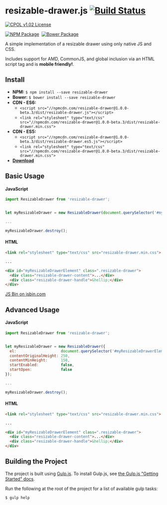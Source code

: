 
# resizable-drawer.js [![Build Status](https://img.shields.io/travis/bsara/resizable-drawer.js.svg)](https://travis-ci.org/bsara/resizable-drawer.js?style=flat-square)


[![CPOL v1.02 License](https://img.shields.io/badge/license-CPOL--1.02-blue.svg?style=flat-square)](https://github.com/bsara/resizable-drawer.js/blob/master/LICENSE.md)

[![NPM Package](https://img.shields.io/npm/v/resizable-drawer.svg?style=flat-square)](https://www.npmjs.com/package/resizable-drawer)&nbsp;
[![Bower Package](https://img.shields.io/bower/v/resizable-drawer.svg?style=flat-square)](http://bower.io/search/?q=resizable-drawer)


A simple implementation of a resizable drawer using only native JS and CSS.

Includes support for AMD, CommonJS, and global inclusion via an HTML script tag
and is **mobile friendly!**.



## Install

- **NPM:** `$ npm install --save resizable-drawer`
- **Bower:** `$ bower install --save resizable-drawer`
- **CDN - ES6:**
  - `<script src="//npmcdn.com/resizable-drawer@1.0.0-beta.3/dist/resizable-drawer.js"></script>`
  - `<link rel="stylesheet" type="text/css" src="//npmcdn.com/resizable-drawer@1.0.0-beta.3/dist/resizable-drawer.min.css">`
- **CDN - ES5:**
  - `<script src="//npmcdn.com/resizable-drawer@1.0.0-beta.3/dist/resizable-drawer.es5.js"></script>`
  - `<link rel="stylesheet" type="text/css" src="//npmcdn.com/resizable-drawer@1.0.0-beta.3/dist/resizable-drawer.min.css">`
- [**Download**](https://github.com/bsara/resizable-drawer.js/releases)


## Basic Usage

#### JavaScript

```javascript
import ResizableDrawer from 'resizable-drawer';


let myResizableDrawer = new ResizableDrawer(document.querySelector('#myResizableDrawerElement'));

...

myResizableDrawer.destroy();
```

#### HTML

```html
<link rel="stylesheet" type="text/css" src="resizable-drawer.min.css">

...

<div id="myResizableDrawerElement" class=".resizable-drawer">
  <div class="resizable-drawer-content">...</div>
  <div class="resizable-drawer-handle">&hellip;</div>
</div>
```

<a class="jsbin-embed" href="http://jsbin.com/rokuyu/embed?output">JS Bin on jsbin.com</a>
<script src="http://static.jsbin.com/js/embed.min.js?3.35.12"></script>


## Advanced Usage

#### JavaScript

```javascript
import ResizableDrawer from 'resizable-drawer';


let myResizableDrawer = new ResizableDrawer({
  el:                    document.querySelector('#myResizableDrawerElement'),
  contentOriginalHeight: 250,
  contentMinHeight:      150,
  startEnabled:          false,
  startOpen:             false
});

...

myResizableDrawer.destroy();
```

#### HTML

```html
<link rel="stylesheet" type="text/css" src="resizable-drawer.min.css">

...

<div id="myResizableDrawerElement" class=".resizable-drawer">
  <div class="resizable-drawer-content">...</div>
  <div class="resizable-drawer-handle">&hellip;</div>
</div>
```



## Building the Project

The project is built using [Gulp.js](http://gulpjs.com/). To install
Gulp.js, see [the Gulp.js "Getting Started" docs](https://github.com/gulpjs/gulp/blob/master/docs/getting-started.md).

Run the following at the root of the project for a list of available
gulp tasks:

    $ gulp help
